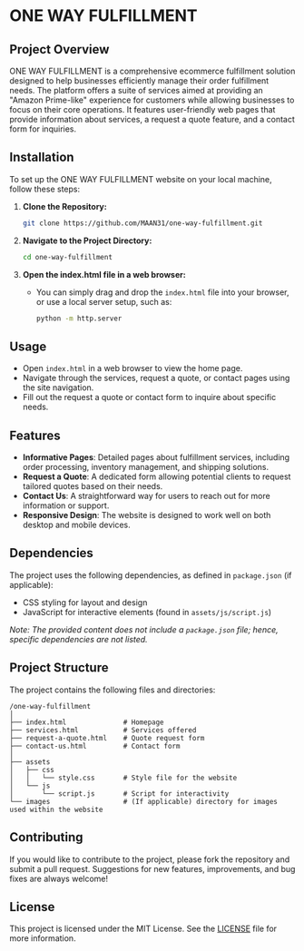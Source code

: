 
# ONE WAY FULFILLMENT

## Project Overview
ONE WAY FULFILLMENT is a comprehensive ecommerce fulfillment solution designed to help businesses efficiently manage their order fulfillment needs. The platform offers a suite of services aimed at providing an "Amazon Prime-like" experience for customers while allowing businesses to focus on their core operations. It features user-friendly web pages that provide information about services, a request a quote feature, and a contact form for inquiries.

## Installation
To set up the ONE WAY FULFILLMENT website on your local machine, follow these steps:

1. **Clone the Repository:**
   ```bash
   git clone https://github.com/MAAN31/one-way-fulfillment.git
   ```

2. **Navigate to the Project Directory:**
   ```bash
   cd one-way-fulfillment
   ```

3. **Open the index.html file in a web browser:**
   - You can simply drag and drop the `index.html` file into your browser, or use a local server setup, such as:
     ```bash
     python -m http.server
     ```

## Usage
- Open `index.html` in a web browser to view the home page.
- Navigate through the services, request a quote, or contact pages using the site navigation.
- Fill out the request a quote or contact form to inquire about specific needs.

## Features
- **Informative Pages**: Detailed pages about fulfillment services, including order processing, inventory management, and shipping solutions.
- **Request a Quote**: A dedicated form allowing potential clients to request tailored quotes based on their needs.
- **Contact Us**: A straightforward way for users to reach out for more information or support.
- **Responsive Design**: The website is designed to work well on both desktop and mobile devices.

## Dependencies
The project uses the following dependencies, as defined in `package.json` (if applicable):
- CSS styling for layout and design
- JavaScript for interactive elements (found in `assets/js/script.js`)

_Note: The provided content does not include a `package.json` file; hence, specific dependencies are not listed._

## Project Structure
The project contains the following files and directories:

```
/one-way-fulfillment
│
├── index.html              # Homepage
├── services.html           # Services offered
├── request-a-quote.html    # Quote request form
├── contact-us.html         # Contact form
│
├── assets
│   ├── css
│   │   └── style.css       # Style file for the website
│   └── js
│       └── script.js       # Script for interactivity
└── images                  # (If applicable) directory for images used within the website
```

## Contributing
If you would like to contribute to the project, please fork the repository and submit a pull request. Suggestions for new features, improvements, and bug fixes are always welcome!

## License
This project is licensed under the MIT License. See the [LICENSE](LICENSE) file for more information.
